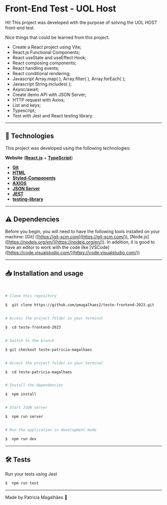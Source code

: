 # Front-End Test - UOL Host

Hi! This project was developed with the purpose of solving the UOL HOST front-end test.

Nice things that could be learned from this project:

- Create a React project using Vite;
- React.js Functional Components;
- React useState and useEffect Hook;
- React composing components;
- React handling events;
- React conditional rendering;
- Javascript Array.map( ), Array.filter( ), Array.forEach( );
- Javascript String.includes( );
- Async/await;
- Create demo API with JSON Server;
- HTTP request with Axios;
- List and keys;
- Typescript;
- Test with Jest and React testing library.

---

## 🚀 Technologies

This project was developed using the following technologies:

**Website** (**[React.js](https://reactjs.org/)** + **[TypeScript](https://www.typescriptlang.org/)**)

- **[Git](https://git-scm.com/doc)**
- **[HTML](https://developer.mozilla.org/pt-BR/docs/Web/HTML)**
- **[Styled-Components](https://styled-components.com/)**
- **[AXIOS](https://axios-http.com/ptbr/docs/intro)**
- **[JSON Server](https://github.com/typicode/json-server)**
- **[JEST](https://jestjs.io/)**
- **[testing-library](https://testing-library.com/)**

---

## ⚠️ Dependencies

Before you begin, you will need to have the following tools installed on your machine: [Git] ([https://git-scm.com](https://git-scm.com/)), [Node.js] ([https://nodejs.org/en/](https://nodejs.org/en/)). In addition, it is good to have an editor to work with the code like [VSCode] ([https://code.visualstudio.com/](https://code.visualstudio.com/))

---

## 📥 Installation and usage

```bash


# Clone this repository

$  git clone https://github.com/pmagalhaes2/teste-frontend-2023.git


# Access the project folder in your terminal

$  cd teste-frontend-2023


# Switch to the branch

$ git checkout teste-patricia-magalhaes


# Access the project folder in your terminal

$  cd teste-patricia-magalhaes


# Install the dependencies

$  npm install


# Start JSON server

$  npm run server


# Run the application in development mode

$  npm run dev

```

---

## 🛠 Tests

Run your tests using Jest

```bash
$  npm run test
```

---

Made by Patricia Magalhães 💙
